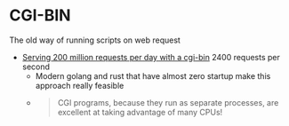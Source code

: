 CGI-BIN
=======

The old way of running scripts on web request

* [Serving 200 million requests per day with a cgi-bin](https://simonwillison.net/2025/Jul/5/cgi-bin-performance/) 2400 requests per second
    * Modern golang and rust that have almost zero startup make this approach really feasible
    * > CGI programs, because they run as separate processes, are excellent at taking advantage of many CPUs!
